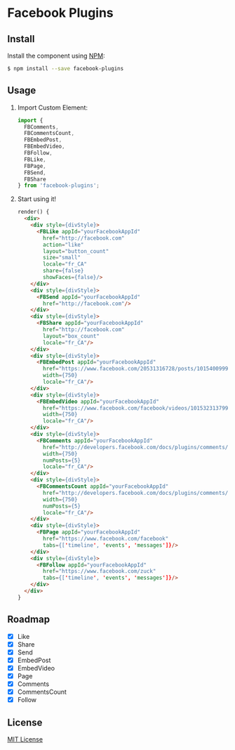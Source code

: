 # Facebook Plugins

## Install

Install the component using [NPM](https://www.npmjs.com/):

```sh
$ npm install --save facebook-plugins
```

## Usage

1. Import Custom Element:

    ```js
    import {
      FBComments,
      FBCommentsCount,
      FBEmbedPost,
      FBEmbedVideo,
      FBFollow,
      FBLike,
      FBPage,
      FBSend,
      FBShare
    } from 'facebook-plugins';
    ```

2. Start using it!

    ```html
    render() {
      <div>
        <div style={divStyle}>
          <FBLike appId="yourFacebookAppId"
            href="http://facebook.com"
            action="like"
            layout="button_count"
			size="small"
            locale="fr_CA"
            share={false}
            showFaces={false}/>
        </div>
        <div style={divStyle}>
          <FBSend appId="yourFacebookAppId"
            href="http://facebook.com"/>
        </div>
        <div style={divStyle}>
          <FBShare appId="yourFacebookAppId"
            href="http://facebook.com"
            layout="box_count"
            locale="fr_CA"/>
        </div>
        <div style={divStyle}>
          <FBEmbedPost appId="yourFacebookAppId"
            href="https://www.facebook.com/20531316728/posts/10154009990506729/"
            width={750}
            locale="fr_CA"/>
        </div>
        <div style={divStyle}>
          <FBEmbedVideo appId="yourFacebookAppId"
            href="https://www.facebook.com/facebook/videos/10153231379946729/"
            width={750}
            locale="fr_CA"/>
        </div>
        <div style={divStyle}>
          <FBComments appId="yourFacebookAppId"
            href="http://developers.facebook.com/docs/plugins/comments/"
            width={750}
            numPosts={5}
            locale="fr_CA"/>
        </div>
        <div style={divStyle}>
          <FBCommentsCount appId="yourFacebookAppId"
            href="http://developers.facebook.com/docs/plugins/comments/"
            width={750}
            numPosts={5}
            locale="fr_CA"/>
        </div>
        <div style={divStyle}>
          <FBPage appId="yourFacebookAppId"
            href="https://www.facebook.com/facebook"
            tabs={['timeline', 'events', 'messages']}/>
        </div>
        <div style={divStyle}>
          <FBFollow appId="yourFacebookAppId"
            href="https://www.facebook.com/zuck"
            tabs={['timeline', 'events', 'messages']}/>
        </div>
      </div>
    }
    ```

## Roadmap
- [X] Like
- [X] Share
- [X] Send
- [X] EmbedPost
- [X] EmbedVideo
- [X] Page
- [X] Comments
- [X] CommentsCount
- [X] Follow

## License

[MIT License](http://opensource.org/licenses/MIT)
